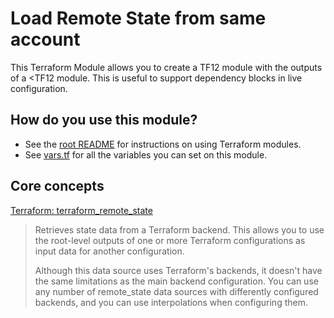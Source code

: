 # Load Remote State from same account

This Terraform Module allows you to create a TF12 module with the outputs of a <TF12 module. This is useful to support dependency blocks in live configuration.

## How do you use this module?

* See the [root README](/README.md) for instructions on using Terraform modules.
* See [vars.tf](./vars.tf) for all the variables you can set on this module.

## Core concepts

[Terraform: terraform_remote_state](https://www.terraform.io/docs/providers/terraform/d/remote_state.html)

> Retrieves state data from a Terraform backend. This allows you to use the root-level outputs of one or more Terraform configurations as input data for another configuration.
>
> Although this data source uses Terraform's backends, it doesn't have the same limitations as the main backend configuration. You can use any number of remote_state data sources with differently configured backends, and you can use interpolations when configuring them.
